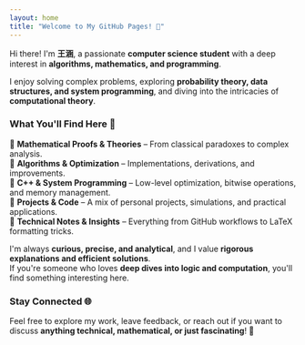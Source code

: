 ```yaml
---
layout: home
title: "Welcome to My GitHub Pages! 🚀"
---
```


Hi there! I'm **王涵**, a passionate **computer science student** with a deep interest in **algorithms, mathematics, and programming**.  

I enjoy solving complex problems, exploring **probability theory, data structures, and system programming**, and diving into the intricacies of **computational theory**.  

### What You'll Find Here 🧐  
🔹 **Mathematical Proofs & Theories** – From classical paradoxes to complex analysis.  
🔹 **Algorithms & Optimization** – Implementations, derivations, and improvements.  
🔹 **C++ & System Programming** – Low-level optimization, bitwise operations, and memory management.  
🔹 **Projects & Code** – A mix of personal projects, simulations, and practical applications.  
🔹 **Technical Notes & Insights** – Everything from GitHub workflows to LaTeX formatting tricks.  

I'm always **curious, precise, and analytical**, and I value **rigorous explanations and efficient solutions**.  
If you're someone who loves **deep dives into logic and computation**, you'll find something interesting here.  

### Stay Connected 🌐  
Feel free to explore my work, leave feedback, or reach out if you want to discuss **anything technical, mathematical, or just fascinating**! 🚀
